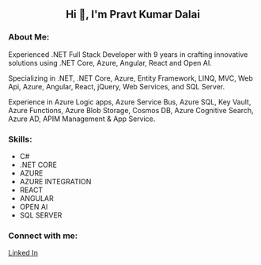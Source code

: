 <h2 align="center">Hi 👋, I'm Pravt Kumar Dalai</h2>

<h3 align="left">About Me:</h3>
Experienced .NET Full Stack Developer with 9 years in crafting innovative solutions using .NET Core, Azure, Angular, React and Open AI.

Specializing in .NET, .NET Core, Azure, Entity Framework, LINQ, MVC, Web Api, Azure, Angular, React, jQuery, Web Services, and SQL Server.

Experience in Azure Logic apps, Azure Service Bus, Azure SQL, Key Vault, Azure Functions, Azure Blob Storage, Cosmos DB, Azure Cognitive Search, Azure AD, APIM Management & App Service.

<h3 align="left">Skills:</h3>
<ul>
  <li>C#</li>
   <li>.NET CORE</li>
   <li>AZURE</li>
   <li>AZURE INTEGRATION</li>
   <li>REACT</li>
   <li>ANGULAR</li>
   <li>OPEN AI</li>
   <li>SQL SERVER</li>
</ul>
<h3 align="left">Connect with me:</h3>
<p align="left">
</p>
<a href="https://www.linkedin.com/in/pravatdalai/" >Linked In</a>

